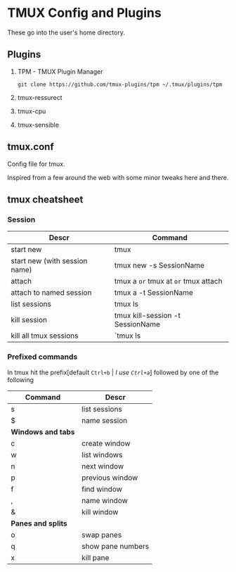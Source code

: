 # TMUX Config and Plugins

These go into the user's home directory.

## Plugins

1. TPM - TMUX Plugin Manager

    `git clone https://github.com/tmux-plugins/tpm ~/.tmux/plugins/tpm`

2. tmux-ressurect

3. tmux-cpu

4. tmux-sensible

## tmux.conf

Config file for tmux.

Inspired from a few around the web with some minor tweaks here and there.

## tmux cheatsheet

### Session

| Descr    | Command  |
| -------- | -------- |
| start new | tmux |
| start new (with session name) | tmux new -s SessionName |
| attach | tmux a `or` tmux at `or` tmux attach |
| attach to named session | tmux a -t SessionName |
| list sessions | tmux ls |
| kill session | tmux kill-session -t SessionName |
| kill all tmux sessions | `tmux ls | grep : | cut -d. -f` | awk '{print substr($1, 0, length($1)-1)}' | xargs kill` | 

### Prefixed commands

In tmux hit the prefix[default `Ctrl+b` | _I use `Ctrl+a`_] followed by one of the following

| Command  | Descr     |
| -------- | --------- |
| s | list sessions|
| $ | name session |
| __Windows and tabs__ | |
| c | create window |
| w | list windows |
| n | next window |
| p | previous window |
| f | find window |
| , | name window |
| & | kill window |
| __Panes and splits__ | |
| o | swap panes |
| q | show pane numbers |
| x | kill pane |